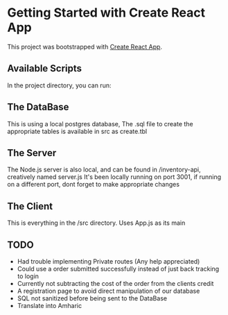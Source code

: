 # Getting Started with Create React App

This project was bootstrapped with [Create React App](https://github.com/facebook/create-react-app).

## Available Scripts

In the project directory, you can run:

## The DataBase

This is using a local postgres database, The .sql file to create the appropriate tables is available in src as create.tbl

## The Server 

The Node.js server is also local, and can be found in /inventory-api, creatively named server.js
It's been locally running on port 3001, if running on a different port, dont forget to make appropriate changes

## The Client 

This is everything in the /src directory.
Uses App.js as its main

## TODO

* Had trouble implementing Private routes (Any help appreciated)
* Could use a order submitted successfully instead of just back tracking to login
* Currently not subtracting the cost of the order from the clients credit
* A registration page to avoid direct manipulation of our database
* SQL not sanitized before being sent to the DataBase
* Translate into Amharic
